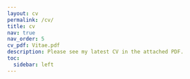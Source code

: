 ```yaml
---
layout: cv
permalink: /cv/
title: cv
nav: true
nav_order: 5
cv_pdf: Vitae.pdf
description: Please see my latest CV in the attached PDF.
toc:
  sidebar: left
---
```


